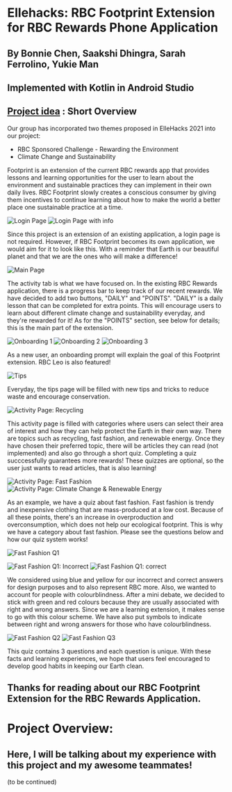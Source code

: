 # Ellehacks: RBC Footprint Extension for RBC Rewards Phone Application
## By Bonnie Chen, Saakshi Dhingra, Sarah Ferrolino, Yukie Man

## Implemented with Kotlin in Android Studio

## [Project idea](https://ellehacks.hypeinnovation.com/servlet/hype/IMT?documentTableId=9007205813285092533&userAction=Browse&templateName=&documentId=79fdac453205c2bf56ebab16c2a2fd51) : Short Overview

Our group has incorporated two themes proposed in ElleHacks 2021 into our project: 
- RBC Sponsored Challenge - Rewarding the Environment
- Climate Change and Sustainability

Footprint is an extension of the current RBC rewards app that provides lessons and learning opportunities for the user to learn about the environment and sustainable practices they can implement in their own daily lives.
RBC Footprint slowly creates a conscious consumer by giving them incentives to continue learning about how to make the world a better place one sustainable practice at a time.


![Login Page](https://i.gyazo.com/7ed74d948e4378fee50b86bbca0f45c5.png)
![Login Page with info](https://i.gyazo.com/e399f46c766fc0b228fe6c3e4651f8c2.png)

Since this project is an extension of an existing application, a login page is not required. However, if RBC Footprint becomes its own application, we would aim for it to look like this. With a reminder that Earth is our beautiful planet and that we are the ones who will make a difference!

![Main Page](https://i.gyazo.com/53787abd8532b0d2f762d8ccf39299bb.png)

The activity tab is what we have focused on. In the existing RBC Rewards application, there is a progress bar to keep track of our recent rewards. We have decided to add two buttons, "DAILY" and "POINTS". "DAILY" is a daily lesson that can be completed for extra points. This will encourage users to learn about different climate change and sustainability everyday, and they're rewarded for it! As for the "POINTS" section, see below for details; this is the main part of the extension.

![Onboarding 1](https://i.gyazo.com/6ec8ad11e7871eff7fc22c8b7b822b46.png)
![Onboarding 2](https://i.gyazo.com/cfe8b9dc833c31273dcf48274abf8ab1.png)
![Onboarding 3](https://i.gyazo.com/3efb0bacbb571a9911433002b9d11b3a.png)

As a new user, an onboarding prompt will explain the goal of this Footprint extension. RBC Leo is also featured! 

![Tips](https://i.gyazo.com/ead95f41f21f36e45099808bbd6076ba.png)

Everyday, the tips page will be filled with new tips and tricks to reduce waste and encourage conservation. 

![Activity Page: Recycling](https://i.gyazo.com/4a87ebff61f1305bd400628abd138c0a.png)

This activity page is filled with categories where users can select their area of interest and how they can help protect the Earth in their own way. There are topics such as recycling, fast fashion, and renewable energy. Once they have chosen their preferred topic, there will be articles they can read (not implemented) and also go through a short quiz. Completing a quiz succcessfully guarantees more rewards! These quizzes are optional, so the user just wants to read articles, that is also learning!

![Activity Page: Fast Fashion](https://i.gyazo.com/62bada8f00fead15b9a6f4dddf6df0bb.png)
![Activity Page: Climate Change & Renewable Energy](https://i.gyazo.com/96dc4b35797ec0fe43795e6118478e75.png)

As an example, we have a quiz about fast fashion. Fast fashion is trendy and inexpensive clothing that are mass-produced at a low cost. Because of all these points, there's an increase in overproduction and overconsumption, which does not help our ecological footprint. This is why we have a category about fast fashion. Please see the questions below and how our quiz system works!

![Fast Fashion Q1](https://i.gyazo.com/a6d11d51aa26e1e2bb0a120337634300.png)

![Fast Fashion Q1: Incorrect](https://i.gyazo.com/890b3b23e6bf8d55bb5c43a971568b6a.png)
![Fast Fashion Q1: correct](https://i.gyazo.com/afb30a2d9e6dcc4e55a7921b87c57e0f.png)

We considered using blue and yellow for our incorrect and correct answers for design purposes and to also represent RBC more. Also, we wanted to account for people with colourblindness. After a mini debate, we decided to stick with green and red colours because they are usually associated with right and wrong answers. Since we are a learning extension, it makes sense to go with this colour scheme. We have also put symbols to indicate between right and wrong answers for those who have colourblindness. 

![Fast Fashion Q2](https://i.gyazo.com/0e416b42d9dfbba15b7d1a99ac57500b.png)
![Fast Fashion Q3](https://i.gyazo.com/7620cbc21314d99a1eb83771f831189b.png)

This quiz contains 3 questions and each question is unique. With these facts and learning experiences, we hope that users feel encouraged to develop good habits in keeping our Earth clean.


## Thanks for reading about our RBC Footprint Extension for the RBC Rewards Application. 

# Project Overview:
## Here, I will be talking about my experience with this project and my awesome teammates!

(to be continued)
